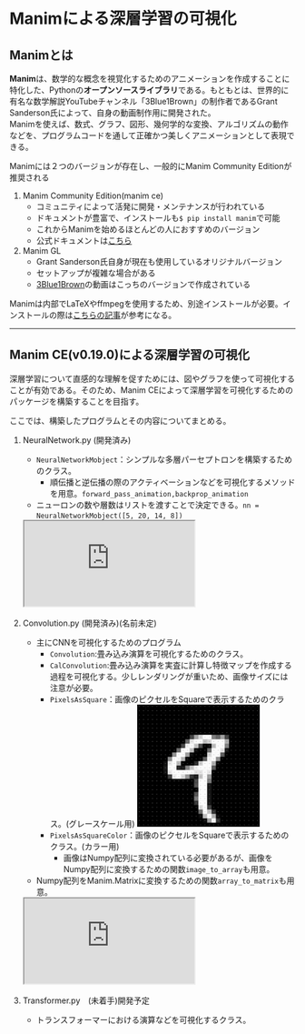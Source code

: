 # Manimによる深層学習の可視化

## Manimとは

**Manim**は、数学的な概念を視覚化するためのアニメーションを作成することに特化した、Pythonの**オープンソースライブラリ**である。もともとは、世界的に有名な数学解説YouTubeチャンネル「3Blue1Brown」の制作者であるGrant Sanderson氏によって、自身の動画制作用に開発された。<br>
Manimを使えば、数式、グラフ、図形、幾何学的な変換、アルゴリズムの動作などを、プログラムコードを通して正確かつ美しくアニメーションとして表現できる。


Manimには２つのバージョンが存在し、一般的にManim Community Editionが推奨される<br>
1. Manim Community Edition(manim ce)
   - コミュニティによって活発に開発・メンテナンスが行われている
   - ドキュメントが豊富で、インストールも`$ pip install manim`で可能
   - これからManimを始めるほとんどの人におすすめのバージョン
   - 公式ドキュメントは[こちら](https://docs.manim.community/en/stable/index.html)
2. Manim GL 
   - Grant Sanderson氏自身が現在も使用しているオリジナルバージョン
   - セットアップが複雑な場合がある
   - [3Blue1Brown](https://www.youtube.com/@3blue1brown)の動画はこっちのバージョンで作成されている

Manimは内部でLaTeXやffmpegを使用するため、別途インストールが必要。インストールの際は[こちらの記事](https://meta-perceptio.vercel.app/pages/manim.html)が参考になる。

---

## Manim CE(v0.19.0)による深層学習の可視化

深層学習について直感的な理解を促すためには、図やグラフを使って可視化することが有効である。そのため、Manim CEによって深層学習を可視化するためのパッケージを構築することを目指す。

ここでは、構築したプログラムとその内容についてまとめる。

1. NeuralNetwork.py (開発済み)
   - `NeuralNetworkMobject`：シンプルな多層パーセプトロンを構築するためのクラス。
     - 順伝播と逆伝播の際のアクティベーションなどを可視化するメソッドを用意。`forward_pass_animation,backprop_animation`
    - ニューロンの数や層数はリストを渡すことで決定できる。`nn = NeuralNetworkMobject([5, 20, 14, 8])`
    <iframe
        src="https://youtu.be/Oq9hD7kGuLg"
        title="Preview"
    >
    </iframe>

2. Convolution.py (開発済み)(名前未定)
    - 主にCNNを可視化するためのプログラム
      - `Convolution`:畳み込み演算を可視化するためのクラス。
      - `CalConvolution`:畳み込み演算を実査に計算し特徴マップを作成する過程を可視化する。少しレンダリングが重いため、画像サイズには注意が必要。
      - `PixelsAsSquare`：画像のピクセルをSquareで表示するためのクラス。(グレースケール用)
        <img src="./MNIST9.png" width="50%">
      - `PixelsAsSquareColor`：画像のピクセルをSquareで表示するためのクラス。(カラー用)
        - 画像はNumpy配列に変換されている必要があるが、画像をNumpy配列に変換するための関数`image_to_array`も用意。
    - Numpy配列をManim.Matrixに変換するための関数`array_to_matrix`も用意。
    <iframe
    src="https://youtu.be/HDcqQeFiKuo"
    title="Preview"
    >
    </iframe>

1. Transformer.py　(未着手)開発予定
   - トランスフォーマーにおける演算などを可視化するクラス。

